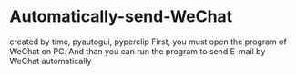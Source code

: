 # Automatically-send-WeChat
created by time, pyautogui, pyperclip      First, you must open the program of WeChat on PC. And than you can run the program to send E-mail by WeChat automatically
